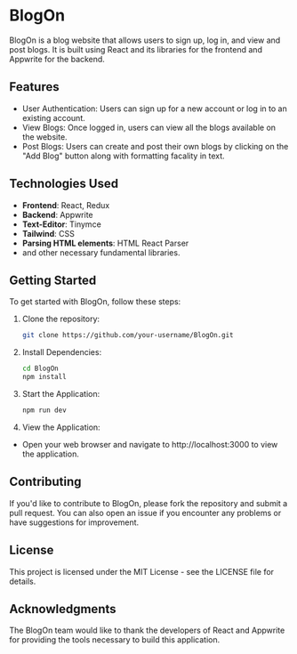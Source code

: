 # BlogOn

BlogOn is a blog website that allows users to sign up, log in, and view and post blogs. It is built using React and its libraries for the frontend and Appwrite for the backend.

## Features

- User Authentication: Users can sign up for a new account or log in to an existing account.
- View Blogs: Once logged in, users can view all the blogs available on the website.
- Post Blogs: Users can create and post their own blogs by clicking on the "Add Blog" button along with formatting facality in text. 

## Technologies Used

- **Frontend**: React, Redux
- **Backend**: Appwrite
- **Text-Editor**: Tinymce
- **Tailwind**: CSS
- **Parsing HTML elements**: HTML React Parser
- and other necessary fundamental libraries.

## Getting Started

To get started with BlogOn, follow these steps:

1. Clone the repository:

   ```bash
   git clone https://github.com/your-username/BlogOn.git

2. Install Dependencies:

    ```bash
    cd BlogOn
    npm install

3. Start the Application:

   ```bash
   npm run dev

4. View the Application:

- Open your web browser and navigate to http://localhost:3000 to view the application.

## Contributing

If you'd like to contribute to BlogOn, please fork the repository and submit a pull request. You can also open an issue if you encounter any problems or have suggestions for improvement.

## License

This project is licensed under the MIT License - see the LICENSE file for details.

## Acknowledgments

The BlogOn team would like to thank the developers of React and Appwrite for providing the tools necessary to build this application.
